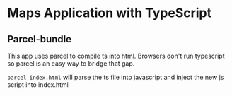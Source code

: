 # Maps Application with TypeScript

## Parcel-bundle
This app uses parcel to compile ts into html. Browsers don't run typescript so parcel is an easy way to bridge that gap.

`parcel index.html` will parse the ts file into javascript and inject the new js script into index.html



